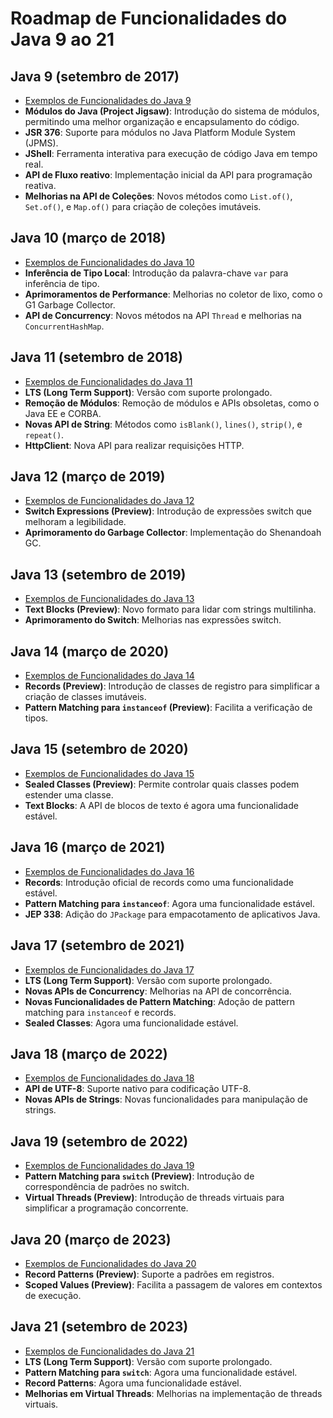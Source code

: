 # Roadmap de Funcionalidades do Java 9 ao 21

## Java 9 (setembro de 2017)
- [Exemplos de Funcionalidades do Java 9](https://github.com/angelozero/java-9-21/blob/master/java09)
- **Módulos do Java (Project Jigsaw)**: Introdução do sistema de módulos, permitindo uma melhor organização e encapsulamento do código.
- **JSR 376**: Suporte para módulos no Java Platform Module System (JPMS).
- **JShell**: Ferramenta interativa para execução de código Java em tempo real.
- **API de Fluxo reativo**: Implementação inicial da API para programação reativa.
- **Melhorias na API de Coleções**: Novos métodos como `List.of()`, `Set.of()`, e `Map.of()` para criação de coleções imutáveis.

## Java 10 (março de 2018)
- [Exemplos de Funcionalidades do Java 10](https://github.com/angelozero/java-9-21/blob/master/java10)
- **Inferência de Tipo Local**: Introdução da palavra-chave `var` para inferência de tipo.
- **Aprimoramentos de Performance**: Melhorias no coletor de lixo, como o G1 Garbage Collector.
- **API de Concurrency**: Novos métodos na API `Thread` e melhorias na `ConcurrentHashMap`.

## Java 11 (setembro de 2018)
- [Exemplos de Funcionalidades do Java 11](https://github.com/angelozero/java-9-21/blob/master/java11)
- **LTS (Long Term Support)**: Versão com suporte prolongado.
- **Remoção de Módulos**: Remoção de módulos e APIs obsoletas, como o Java EE e CORBA.
- **Novas API de String**: Métodos como `isBlank()`, `lines()`, `strip()`, e `repeat()`.
- **HttpClient**: Nova API para realizar requisições HTTP.

## Java 12 (março de 2019)
- [Exemplos de Funcionalidades do Java 12](https://github.com/angelozero/java-9-21/blob/master/java12)
- **Switch Expressions (Preview)**: Introdução de expressões switch que melhoram a legibilidade.
- **Aprimoramento do Garbage Collector**: Implementação do Shenandoah GC.

## Java 13 (setembro de 2019)
- [Exemplos de Funcionalidades do Java 13](https://github.com/angelozero/java-9-21/blob/master/java13)
- **Text Blocks (Preview)**: Novo formato para lidar com strings multilinha.
- **Aprimoramento do Switch**: Melhorias nas expressões switch.

## Java 14 (março de 2020)
- [Exemplos de Funcionalidades do Java 14](https://github.com/angelozero/java-9-21/blob/master/java14)
- **Records (Preview)**: Introdução de classes de registro para simplificar a criação de classes imutáveis.
- **Pattern Matching para `instanceof` (Preview)**: Facilita a verificação de tipos.

## Java 15 (setembro de 2020)
- [Exemplos de Funcionalidades do Java 15](https://github.com/angelozero/java-9-21/blob/master/java15)
- **Sealed Classes (Preview)**: Permite controlar quais classes podem estender uma classe.
- **Text Blocks**: A API de blocos de texto é agora uma funcionalidade estável.

## Java 16 (março de 2021)
- [Exemplos de Funcionalidades do Java 16](https://github.com/angelozero/java-9-21/blob/master/java16)
- **Records**: Introdução oficial de records como uma funcionalidade estável.
- **Pattern Matching para `instanceof`**: Agora uma funcionalidade estável.
- **JEP 338**: Adição do `JPackage` para empacotamento de aplicativos Java.

## Java 17 (setembro de 2021)
- [Exemplos de Funcionalidades do Java 17](https://github.com/angelozero/java-9-21/blob/master/java17)
- **LTS (Long Term Support)**: Versão com suporte prolongado.
- **Novas APIs de Concurrency**: Melhorias na API de concorrência.
- **Novas Funcionalidades de Pattern Matching**: Adoção de pattern matching para `instanceof` e records.
- **Sealed Classes**: Agora uma funcionalidade estável.

## Java 18 (março de 2022)
- [Exemplos de Funcionalidades do Java 18](https://github.com/angelozero/java-9-21/blob/master/java18)
- **API de UTF-8**: Suporte nativo para codificação UTF-8.
- **Novas APIs de Strings**: Novas funcionalidades para manipulação de strings.

## Java 19 (setembro de 2022)
- [Exemplos de Funcionalidades do Java 19](https://github.com/angelozero/java-9-21/blob/master/java19)
- **Pattern Matching para `switch` (Preview)**: Introdução de correspondência de padrões no switch.
- **Virtual Threads (Preview)**: Introdução de threads virtuais para simplificar a programação concorrente.

## Java 20 (março de 2023)
- [Exemplos de Funcionalidades do Java 20](https://github.com/angelozero/java-9-21/blob/master/java20)
- **Record Patterns (Preview)**: Suporte a padrões em registros.
- **Scoped Values (Preview)**: Facilita a passagem de valores em contextos de execução.

## Java 21 (setembro de 2023)
- [Exemplos de Funcionalidades do Java 21](https://github.com/angelozero/java-9-21/blob/master/java21)
- **LTS (Long Term Support)**: Versão com suporte prolongado.
- **Pattern Matching para `switch`**: Agora uma funcionalidade estável.
- **Record Patterns**: Agora uma funcionalidade estável.
- **Melhorias em Virtual Threads**: Melhorias na implementação de threads virtuais.
